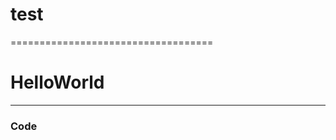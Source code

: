 # test
 
===================================  
  
     
# HelloWorld 
-----------------------------------  
  
    
 

### Code

